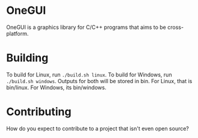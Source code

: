 # OneGUI
OneGUI is a graphics library for C/C++ programs that aims to be cross-platform.

# Building
To build for Linux, run `./build.sh linux`.
To build for Windows, run `./build.sh windows`.
Outputs for both will be stored in bin. For Linux, that is bin/linux. For Windows, its bin/windows.

# Contributing
How do you expect to contribute to a project that isn't even open source?